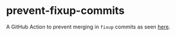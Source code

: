 # prevent-fixup-commits

A GitHub Action to prevent merging in `fixup` commits as seen [here](https://github.com/ianwremmel/prevent-fixup-commits).
